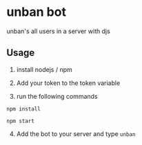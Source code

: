 # unban bot

unban's all users in a server with djs

## Usage

1. install nodejs / npm

2. Add your token to the token variable

3. run the following commands

```
npm install

npm start
```

4. Add the bot to your server and type `unban`
